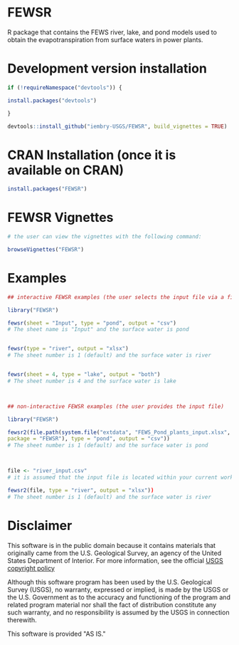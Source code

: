# FEWSR

R package that contains the FEWS river, lake, and pond models used to obtain the evapotranspiration from surface waters in power plants.


# Development version installation
```R
if (!requireNamespace("devtools")) {

install.packages("devtools")

}

devtools::install_github("iembry-USGS/FEWSR", build_vignettes = TRUE)
```



# CRAN Installation (once it is available on CRAN)

```R
install.packages("FEWSR")
```



# FEWSR Vignettes

```R
# the user can view the vignettes with the following command:

browseVignettes("FEWSR")
```



# Examples

```R
## interactive FEWSR examples (the user selects the input file via a file dialog)

library("FEWSR")

fewsr(sheet = "Input", type = "pond", output = "csv")
# The sheet name is "Input" and the surface water is pond


fewsr(type = "river", output = "xlsx")
# The sheet number is 1 (default) and the surface water is river


fewsr(sheet = 4, type = "lake", output = "both")
# The sheet number is 4 and the surface water is lake



## non-interactive FEWSR examples (the user provides the input file)

library("FEWSR")

fewsr2(file.path(system.file("extdata", "FEWS_Pond_plants_input.xlsx",
package = "FEWSR"), type = "pond", output = "csv"))
# The sheet number is 1 (default) and the surface water is pond



file <- "river_input.csv"
# it is assumed that the input file is located within your current working directory

fewsr2(file, type = "river", output = "xlsx"))
# The sheet number is 1 (default) and the surface water is river
```



# Disclaimer

This software is in the public domain because it contains materials that originally came from the U.S. Geological Survey, an agency of the United States Department of Interior. For more information, see the official [USGS copyright policy](http://www.usgs.gov/visual-id/credit_usgs.html#copyright)

Although this software program has been used by the U.S. Geological Survey (USGS), no warranty, expressed or implied, is made by the USGS or the U.S. Government as to the accuracy and functioning of the program and related program material nor shall the fact of distribution constitute any such warranty, and no responsibility is assumed by the USGS in connection therewith.

This software is provided "AS IS."